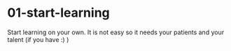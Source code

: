 # 01-start-learning
Start learning on your own.
It is not easy so it needs your patients and your talent (if you have :) )
